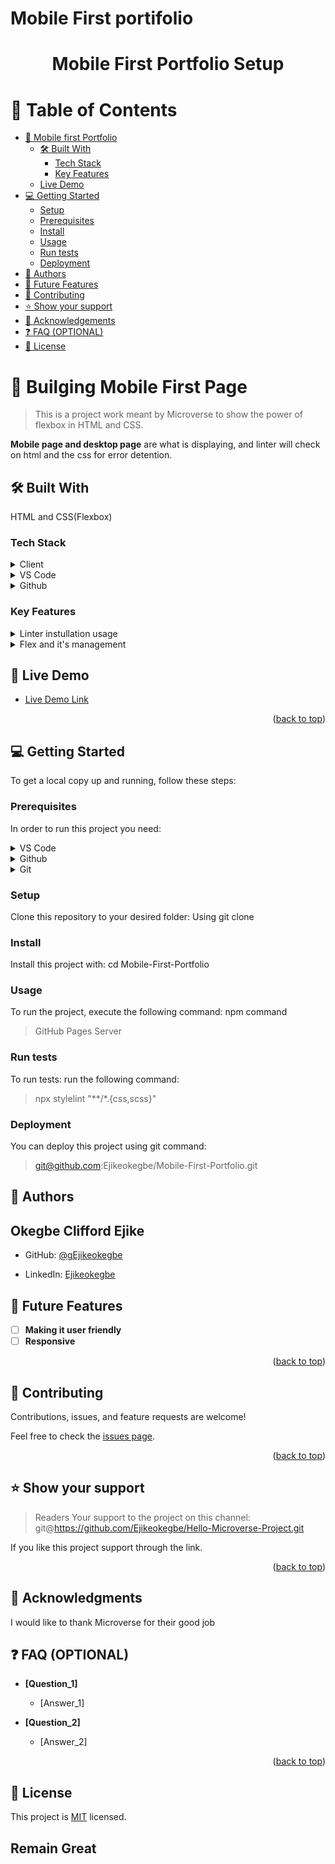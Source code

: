 # Mobile First portifolio
<a name="readme-top"></a>

<!--
HOW TO USE:
This is an example of how you may give instructions on setting up your project locally.

Modify this file to match your project and remove sections that don't apply.

REQUIRED SECTIONS:
- Table of Contents
- About the Project
  - Built With
  - Live Demo
- Getting Started
- Authors
- Future Features
- Contributing
- Show your support
- Acknowledgements
- License

OPTIONAL SECTIONS:
- FAQ

After you're finished please remove all the comments and instructions!
-->

<div align="center">
 

  <h1><b>Mobile First Portfolio Setup</b></h1>

</div>

<!-- TABLE OF CONTENTS -->

# 📗 Table of Contents

- [📖 Mobile first Portfolio](#about-project)
  - [🛠 Built With](#built-with)
    - [Tech Stack](#tech-stack)
    - [Key Features](#key-features)
  - [Live Demo](#live-demo)
- [💻 Getting Started](#getting-started)
  - [Setup](#setup)
  - [Prerequisites](#prerequisites)
  - [Install](#install)
  - [Usage](#usage)
  - [Run tests](#run-tests)
  - [Deployment](#deployment)
- [👥 Authors](#authors)
- [🔭 Future Features](#future-features)
- [🤝 Contributing](#contributing)
- [⭐️ Show your support](#support)
- [🙏 Acknowledgements](#acknowledgements)
- [❓ FAQ (OPTIONAL)](#faq)
- [📝 License](#license)

<!-- PROJECT DESCRIPTION -->

# 📖 Builging Mobile First Page <a name="about-project"></a>

> This is a project work meant by Microverse to show the power of flexbox in HTML and CSS.

**Mobile page and desktop page** are what is displaying, and linter will check on html and the css for error detention.

## 🛠 Built With <a name="built-with"></a>
HTML and CSS(Flexbox) 

### Tech Stack <a name="tech-stack"></a>


<details>
  <summary>Client</summary>
  
</details>

<details>
  <summary>VS Code</summary>
  <ul>
    <li><a href="https://expressjs.com/">Express.js</a></li>
  </ul>
</details>

<details>
<summary>Github</summary>
  <ul>
    <li><a href="https://www.postgresql.org/">PostgreSQL</a></li>
  </ul>
</details>

<!-- Features -->

### Key Features <a name="key-features"></a>
<details>
 <summary>Linter instullation usage</summary>
 </details>
 <details>
 <summary>Flex and it's management</summary>
 </details>
<p></p>
<!-- LIVE DEMO -->

## 🚀 Live Demo <a name="live-demo"></a>

- [Live Demo Link](https://ejikeokegbe.github.io/Mobile-First-portifolio/)

<p align="right">(<a href="#readme-top">back to top</a>)</p>

<!-- GETTING STARTED -->

## 💻 Getting Started <a name="getting-started"></a>


To get a local copy up and running, follow these steps:

### Prerequisites

In order to run this project you need:

<details>
 <summary>VS Code</summary>
 </details>
 <details>
 <summary>Github</summary>
 </details>
 <details>
 <summary>Git</summary>
 </details>

### Setup

Clone this repository to your desired folder: Using git clone


### Install

Install this project with: cd Mobile-First-Portfolio

<!--
Example command:

```sh
  cd my-project
  gem install
```
--->

### Usage

To run the project, execute the following command: npm command
>GitHub Pages Server

<!--
Example command:

```sh
  rails server
```
--->

### Run tests

To run tests:  run the following command:
>npx stylelint "**/*.{css,scss}"
<!--
Example command:

```sh
  bin/rails test test/models/article_test.rb
```
--->

### Deployment

You can deploy this project using git command:
>git@github.com:Ejikeokegbe/Mobile-First-Portfolio.git

<!--
Example:

```sh

```
 -->


<!-- AUTHORS -->

## 👥 Authors <a name="authors"></a>

<h2>Okegbe Clifford Ejike</h2>

- GitHub: [@gEjikeokegbe](https://github.com/Ejikeokegbe)

- LinkedIn: [Ejikeokegbe](https://linkedin.com/in/Ejikeokegbe)



<!-- FUTURE FEATURES -->

## 🔭 Future Features <a name="future-features"></a>


- [ ] **Making it user friendly**
- [ ] **Responsive**

<p align="right">(<a href="#readme-top">back to top</a>)</p>

<!-- CONTRIBUTING -->

## 🤝 Contributing <a name="contributing"></a>

Contributions, issues, and feature requests are welcome!

Feel free to check the [issues page](../../issues/).

<p align="right">(<a href="#readme-top">back to top</a>)</p>

<!-- SUPPORT -->

## ⭐️ Show your support <a name="support"></a>

> Readers Your support to the project on this channel:
>git@https://github.com/Ejikeokegbe/Hello-Microverse-Project.git

If you like this project support through the link.

<p align="right">(<a href="#readme-top">back to top</a>)</p>

<!-- ACKNOWLEDGEMENTS -->

## 🙏 Acknowledgments <a name="acknowledgements"></a>


I would like to thank Microverse for their good job


<!-- FAQ (optional) -->

## ❓ FAQ (OPTIONAL) <a name="faq"></a>


- **[Question_1]**

  - [Answer_1]

- **[Question_2]**

  - [Answer_2]

<p align="right">(<a href="#readme-top">back to top</a>)</p>

<!-- LICENSE -->

## 📝 License <a name="license"></a>

This project is [MIT](./LICENSE) licensed.

<h2>Remain Great<h2>